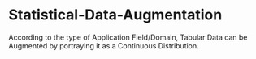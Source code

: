 # Statistical-Data-Augmentation
According to the type of Application Field/Domain, Tabular Data can be Augmented by portraying it as a Continuous Distribution.

